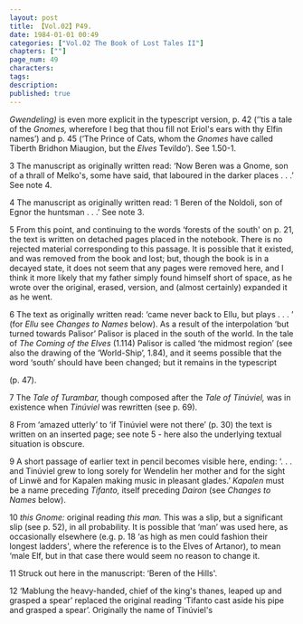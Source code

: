 ```yaml
---
layout: post
title: 【Vol.02】P49.
date: 1984-01-01 00:49
categories: ["Vol.02 The Book of Lost Tales II"]
chapters: [""]
page_num: 49
characters: 
tags: 
description: 
published: true
---
```


<p style="text-indent: 0;">
<I>Gwendeling)</I> is even more explicit in the typescript version, p. 42 (‘’tis a tale of the <I>Gnomes,</I> wherefore I beg that thou fill not Eriol's ears with thy Elfin names’) and p. 45 (‘The Prince of Cats, whom the <I>Gnomes</I> have called Tiberth Bridhon Miaugion, but the <I>Elves</I> Tevildo’). See 1.50-1.
</p>

3   The manuscript as originally written read: ‘Now Beren was a Gnome, son of a thrall of Melko's, some have said, that laboured in the darker places . . .’ See note 4.

4   The manuscript as originally written read: ‘I Beren of the Noldoli, son of Egnor the huntsman . . .’ See note 3.

5   From this point, and continuing to the words ‘forests of the south' on p. 21, the text is written on detached pages placed in the notebook. There is no rejected material corresponding to this passage. It is possible that it existed, and was removed from the book and lost; but, though the book is in a decayed state, it does not seem that any pages were removed here, and I think it more likely that my father simply found himself short of space, as he wrote over the original, erased, version, and (almost certainly) expanded it as he went.

6   The text as originally written read: ‘came never back to Ellu, but plays . . . ’ (for <I>Ellu</I> see <I>Changes to Names</I> below). As a result of the interpolation ‘but turned towards Palisor’ Palisor is placed in the south of the world. In the tale of <I>The Coming of the Elves</I> (1.114) Palisor is called ‘the midmost region’ (see also the drawing of the ‘World-Ship’, 1.84), and it seems possible that the word ‘south’ should have been changed; but it remains in the typescript

(p. 47).

7   The <I>Tale of Turambar,</I> though composed after the <I>Tale of Tinúviel,</I> was in existence when <I>Tinúviel</I> was rewritten (see p. 69).

8   From ‘amazed utterly’ to ‘if Tinúviel were not there’ (p. 30) the text is written on an inserted page; see note 5 - here also the underlying textual situation is obscure.

9   A short passage of earlier text in pencil becomes visible here, ending: ‘. . . and Tinúviel grew to long sorely for Wendelin her mother and for the sight of Linwë and for Kapalen making music in pleasant glades.’ <I>Kapalen</I> must be a name preceding <I>Tifanto,</I> itself preceding <I>Dairon</I> (see <I>Changes to Names</I> below).

10   <I>this Gnome:</I> original reading <I>this man.</I> This was a slip, but a significant slip (see p. 52), in all probability. It is possible that ‘man’ was used here, as occasionally elsewhere (e.g. p. 18 ‘as high as men could fashion their longest ladders', where the reference is to the Elves of Artanor), to mean ‘male Elf, but in that case there would seem no reason to change it.

11     Struck out here in the manuscript: ‘Beren of the Hills'.

12   ‘Mablung the heavy-handed, chief of the king's thanes, leaped up and grasped a spear’ replaced the original reading ‘Tifanto cast aside his pipe and grasped a spear’. Originally the name of Tinúviel's

